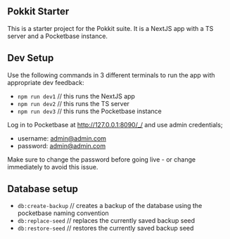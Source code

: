 ## Pokkit Starter

This is a starter project for the Pokkit suite. It is a NextJS app with a TS server and a Pocketbase instance.

## Dev Setup

Use the following commands in 3 different terminals to run the app with appropriate dev feedback:

- `npm run dev1` // this runs the NextJS app
- `npm run dev2` // this runs the TS server
- `npm run dev3` // this runs the Pocketbase instance

Log in to Pocketbase at http://127.0.0.1:8090/_/ and use admin credentials;

- username: admin@admin.com
- password: admin@admin.com

Make sure to change the password before going live - or change immediately to avoid this issue.

## Database setup

- `db:create-backup` // creates a backup of the database using the pocketbase naming convention
- `db:replace-seed` // replaces the currently saved backup seed
- `db:restore-seed` // restores the currently saved backup seed
